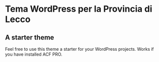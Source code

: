 # Tema WordPress per la Provincia di Lecco
## A starter theme
Feel free to use this theme a starter for your WordPress projects. Works if you have installed ACF PRO.
